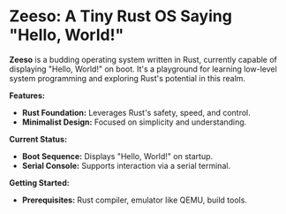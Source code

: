 
# Zeeso: A Tiny Rust OS Saying "Hello, World!"

**Zeeso** is a budding operating system written in Rust, currently capable of displaying "Hello, World!" on boot. It's a playground for learning low-level system programming and exploring Rust's potential in this realm.

**Features:**

- **Rust Foundation:** Leverages Rust's safety, speed, and control.
- **Minimalist Design:** Focused on simplicity and understanding.

**Current Status:**

- **Boot Sequence:** Displays "Hello, World!" on startup.
- **Serial Console:** Supports interaction via a serial terminal.

**Getting Started:**

- **Prerequisites:** Rust compiler, emulator like QEMU, build tools.
